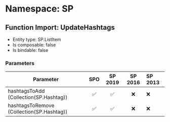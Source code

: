 # Namespace: SP

## Function Import: UpdateHashtags

- Entity type: SP.ListItem
- Is composable: false
- Is bindable: false

### Parameters

Parameter | SPO | SP 2019 | SP 2016 | SP 2013
----------|:---:|:-------:|:-------:|:-------
hashtagsToAdd (Collection(SP.Hashtag)) | ✅ | ✅ | ❌ | ❌
hashtagsToRemove (Collection(SP.Hashtag)) | ✅ | ✅ | ❌ | ❌
